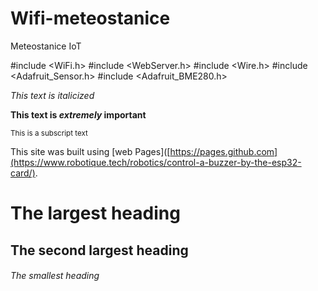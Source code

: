 # Wifi-meteostanice
Meteostanice IoT

#include <WiFi.h>
#include <WebServer.h>
#include <Wire.h>
#include <Adafruit_Sensor.h>
#include <Adafruit_BME280.h>


*This text is italicized*

**This text is _extremely_ important**

<sub>This is a subscript text</sub>

This site was built using [web Pages]([https://pages.github.com](https://www.robotique.tech/robotics/control-a-buzzer-by-the-esp32-card/).



# The largest heading
## The second largest heading
###### The smallest heading
